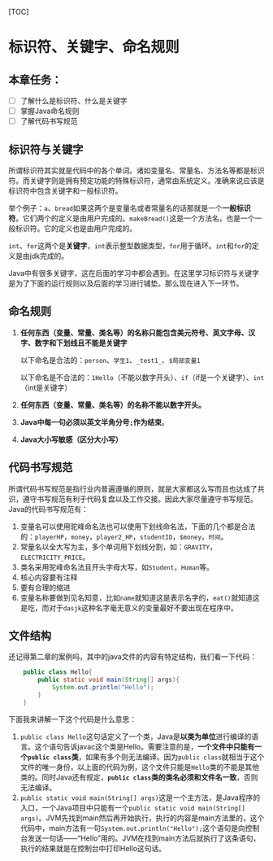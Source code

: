 [TOC]
# 标识符、关键字、命名规则

## 本章任务：

- [ ] 了解什么是标识符、什么是关键字
- [ ] 掌握Java命名规则
- [ ] 了解代码书写规范

## 标识符与关键字

所谓标识符其实就是代码中的各个单词。诸如变量名、常量名、方法名等都是标识符。而关键字则是拥有预定功能的特殊标识符，通常由系统定义。准确来说应该是标识符中包含关键字和一般标识符。

举个例子：`a`、`bread`如果这两个是变量名或者常量名的话那就是一个**一般标识符**。它们两个的定义是由用户完成的。`makeBread()`这是一个方法名，也是一个一般标识符。它的定义也是由用户完成的。

`int`、`for`这两个是**关键字**，`int`表示整型数据类型，`for`用于循环。`int`和`for`的定义是由jdk完成的。

Java中有很多关键字，这在后面的学习中都会遇到。在这里学习标识符与关键字是为了下面的运行规则以及后面的学习进行铺垫。那么现在进入下一环节。

## 命名规则
1. **任何东西（变量、常量、类名等）的名称只能包含美元符号、英文字母、汉字、数字和下划线且不能是关键字**

   以下命名是合法的：`person`、`学生1`、`_test1_`、`$局部变量1`

   以下命名是不合法的：`1Hello`（不能以数字开头）、`if`（if是一个关键字）、`int`（int是关键字）

2. **任何东西（变量、常量、类名等）的名称不能以数字开头。** 

3. **Java中每一句必须以英文半角分号`;`作为结束**。

4. **Java大小写敏感（区分大小写）**

## 代码书写规范
所谓代码书写规范是指行业内普遍遵循的原则，就是大家都这么写而且也达成了共识，遵守书写规范有利于代码复盘以及工作交接。因此大家尽量遵守书写规范。
Java的代码书写规范有：

1. 变量名可以使用驼峰命名法也可以使用下划线命名法，下面的几个都是合法的：`playerHP`，`money`，`player2_HP`，`studentID`，`$money`，`时间`。
2. 常量名以全大写为主，多个单词用下划线分割，如：`GRAVITY`，`ELECTRICITY_PRICE`。
3. 类名采用驼峰命名法且开头字母大写，如`Student`，`Human`等。
4. 核心内容要有注释
5. 要有合理的缩进
6. 变量名称要做到见名知意，比如`name`就知道这是表示名字的，`eat()`就知道这是吃，而对于`dasjk`这种名字毫无意义的变量最好不要出现在程序中。

## 文件结构
还记得第二章的案例吗，其中的java文件的内容有特定结构，我们看一下代码：
```java
    public class Hello{
        public static void main(String[] args){
            System.out.println("Hello");
        }
    }
```
下面我来讲解一下这个代码是什么意思：
1. `public class Hello`这句话定义了一个类，Java是**以类为单位**进行编译的语言。这个语句告诉javac这个类是Hello。需要注意的是，**一个文件中只能有一个`public class`类**，如果有多个则无法编译。因为`public class`就相当于这个文件的唯一身份，以上面的代码为例，这个文件只能是`Hello`类的不能是其他类的。同时Java还有规定，**`public class`类的类名必须和文件名一致**，否则无法编译。
2. `public static void main(String[] args)`这是一个主方法，是Java程序的入口，一个Java项目中只能有一个`public static void main(String[] args)`。JVM先找到main然后再开始执行，执行的内容是main方法里的，这个代码中，main方法有一句`System.out.println("Hello");`这个语句是向控制台发送一句话——“Hello”用的。JVM在找到main方法后就执行了这条语句，执行的结果就是在控制台中打印Hello这句话。

